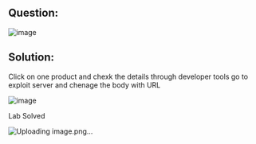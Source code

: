 ## Question:

![image](https://github.com/Nifalnasar/Portswigger-Labs/assets/141356053/89a008de-d331-489b-85a7-64c0b7e58339)

## Solution:

Click on one product and chexk the details through developer tools go to exploit server and chenage the body with URL

![image](https://github.com/Nifalnasar/Portswigger-Labs/assets/141356053/a4b29239-ccd9-4d9c-9c7c-ed7295f01f58)

Lab Solved

![Uploading image.png…]()
